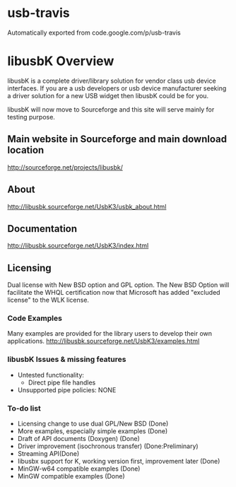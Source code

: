 # usb-travis
Automatically exported from code.google.com/p/usb-travis

# libusbK Overview #
libusbK is a complete driver/library solution for vendor class usb
device interfaces. If you are a usb developers or usb device
manufacturer seeking a driver solution for a new USB widget then
libusbK could be for you.

libusbK will now move to Sourceforge and this site will serve
mainly for testing purpose.

## Main website in Sourceforge and main download location ##
http://sourceforge.net/projects/libusbk/

## About ##
http://libusbk.sourceforge.net/UsbK3/usbk_about.html

## Documentation ##
http://libusbk.sourceforge.net/UsbK3/index.html

## Licensing ##
Dual license with New BSD option and GPL option. The New BSD Option will facilitate
the WHQL certification now that Microsoft has added "excluded license"
to the WLK license.

### Code Examples ###
Many examples are provided for the library users to develop
their own applications.
http://libusbk.sourceforge.net/UsbK3/examples.html

### libusbK Issues & missing features ###
  * Untested functionality:
    * Direct pipe file handles
  * Unsupported pipe policies: NONE

### To-do list ###
  * Licensing change to use dual GPL/New BSD (Done)
  * More examples, especially simple examples (Done)
  * Draft of API documents (Doxygen) (Done)
  * Driver improvement (isochronous transfer) (Done:Preliminary)
  * Streaming API(Done)
  * libusbx support for K, working version first, improvement later (Done)
  * MinGW-w64 compatible examples (Done)
  * MinGW compatible examples (Done)

